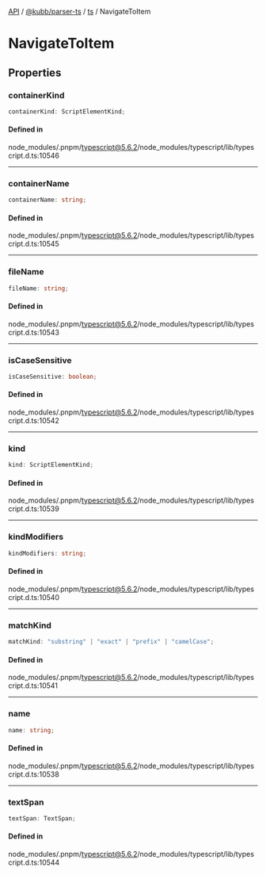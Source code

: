 [API](../../../../../packages.md) / [@kubb/parser-ts](../../../index.md) / [ts](../index.md) / NavigateToItem

# NavigateToItem

## Properties

### containerKind

```ts
containerKind: ScriptElementKind;
```

#### Defined in

node\_modules/.pnpm/typescript@5.6.2/node\_modules/typescript/lib/typescript.d.ts:10546

***

### containerName

```ts
containerName: string;
```

#### Defined in

node\_modules/.pnpm/typescript@5.6.2/node\_modules/typescript/lib/typescript.d.ts:10545

***

### fileName

```ts
fileName: string;
```

#### Defined in

node\_modules/.pnpm/typescript@5.6.2/node\_modules/typescript/lib/typescript.d.ts:10543

***

### isCaseSensitive

```ts
isCaseSensitive: boolean;
```

#### Defined in

node\_modules/.pnpm/typescript@5.6.2/node\_modules/typescript/lib/typescript.d.ts:10542

***

### kind

```ts
kind: ScriptElementKind;
```

#### Defined in

node\_modules/.pnpm/typescript@5.6.2/node\_modules/typescript/lib/typescript.d.ts:10539

***

### kindModifiers

```ts
kindModifiers: string;
```

#### Defined in

node\_modules/.pnpm/typescript@5.6.2/node\_modules/typescript/lib/typescript.d.ts:10540

***

### matchKind

```ts
matchKind: "substring" | "exact" | "prefix" | "camelCase";
```

#### Defined in

node\_modules/.pnpm/typescript@5.6.2/node\_modules/typescript/lib/typescript.d.ts:10541

***

### name

```ts
name: string;
```

#### Defined in

node\_modules/.pnpm/typescript@5.6.2/node\_modules/typescript/lib/typescript.d.ts:10538

***

### textSpan

```ts
textSpan: TextSpan;
```

#### Defined in

node\_modules/.pnpm/typescript@5.6.2/node\_modules/typescript/lib/typescript.d.ts:10544
